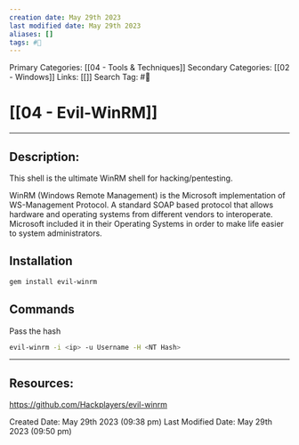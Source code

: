 ```yaml
---
creation date: May 29th 2023
last modified date: May 29th 2023
aliases: []
tags: #🧰
---
```


Primary Categories: [[04 - Tools & Techniques]] 
Secondary Categories: [[02 - Windows]] 
Links: [[]] 
Search Tag: #🧰  

# [[04 - Evil-WinRM]]  
___

## Description:
This shell is the ultimate WinRM shell for hacking/pentesting.

WinRM (Windows Remote Management) is the Microsoft implementation of WS-Management Protocol. A standard SOAP based protocol that allows hardware and operating systems from different vendors to interoperate. Microsoft included it in their Operating Systems in order to make life easier to system administrators.

## Installation

```bash
gem install evil-winrm
```

## Commands

Pass the hash
```bash
evil-winrm -i <ip> -u Username -H <NT Hash>
```

___

## Resources: 

https://github.com/Hackplayers/evil-winrm



Created Date: May 29th 2023 (09:38 pm) 
Last Modified Date: May 29th 2023 (09:50 pm)
